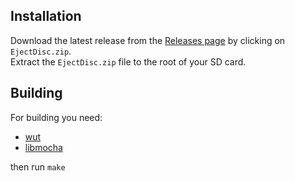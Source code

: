 ## Installation
Download the latest release from the [Releases page](https://github.com/Lynx64/EjectDisc/releases) by clicking on `EjectDisc.zip`.<br/>
Extract the `EjectDisc.zip` file to the root of your SD card.

## Building
For building you need:
- [wut](https://github.com/devkitPro/wut)
- [libmocha](https://github.com/wiiu-env/libmocha)

then run `make`
